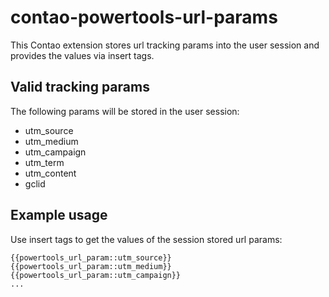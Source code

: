 # contao-powertools-url-params

This Contao extension stores url tracking params into the user session and provides the values via insert tags.

## Valid tracking params

The following params will be stored in the user session:

* utm_source
* utm_medium
* utm_campaign
* utm_term
* utm_content
* gclid

## Example usage

Use insert tags to get the values of the session stored url params:

```
{{powertools_url_param::utm_source}}
{{powertools_url_param::utm_medium}}
{{powertools_url_param::utm_campaign}}
...
```
